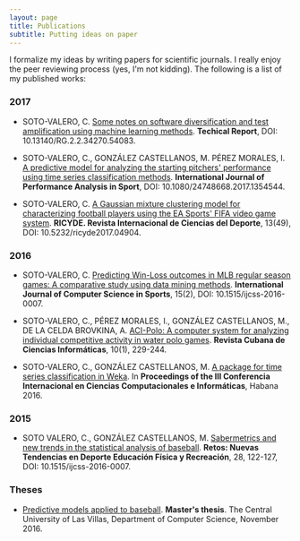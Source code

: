 ```yaml
---
layout: page
title: Publications
subtitle: Putting ideas on paper
---
```


I formalize my ideas by writing papers for scientific journals. I really enjoy the peer reviewing process (yes, I'm not kidding). The following is a list of my published works:

### 2017

* SOTO-VALERO, C. [Some notes on software diversification and test amplification using machine learning methods](https://www.researchgate.net/publication/319965050_Some_notes_on_software_diversification_and_test_amplification_using_machine_learning_methods). **Techical Report**, DOI: 10.13140/RG.2.2.34270.54083.

* SOTO-VALERO, C., GONZÁLEZ CASTELLANOS, M. PÉREZ MORALES, I. [A predictive model for analyzing the starting pitchers' performance using time series classification methods](https://www.researchgate.net/publication/318834125_A_predictive_model_for_analysing_the_starting_pitchers'_performance_using_time_series_classification_methods). **International Journal of Performance Analysis in Sport**, DOI: 10.1080/24748668.2017.1354544. 

* SOTO-VALERO, C. [A Gaussian mixture clustering model for characterizing football players using the EA Sports' FIFA video game system](https://www.researchgate.net/publication/315812505_A_Gaussian_mixture_clustering_model_for_characterizing_football_players_using_the_EA_Sports'_FIFA_video_game_system). **RICYDE. Revista Internacional de Ciencias del Deporte**, 13(49), DOI: 10.5232/ricyde2017.04904. 

### 2016

* SOTO-VALERO, C. [Predicting Win-Loss outcomes in MLB regular season games: A comparative study using data mining methods](https://www.researchgate.net/publication/311862823_Predicting_Win-Loss_outcomes_in_MLB_regular_season_games_-_A_comparative_study_using_data_mining_methods). **International Journal of Computer Science in Sports**, 15(2), DOI: 10.1515/ijcss-2016-0007. 

* SOTO-VALERO, C., PÉREZ MORALES, I., GONZÁLEZ CASTELLANOS, M., DE LA CELDA BROVKINA, A. [ACI-Polo: A computer system for analyzing individual competitive activity in water polo games](https://www.researchgate.net/publication/290379748_ACI-Polo_Sistema_computacional_para_el_analisis_de_la_actividad_competitiva_individual_en_juegos_de_polo_acuatico). **Revista Cubana de Ciencias Informáticas**, 10(1), 229-244. 

* SOTO-VALERO, C., GONZÁLEZ CASTELLANOS, M. [A package for time series classification in Weka](https://www.researchgate.net/publication/290379731_Paquete_para_la_clasificacion_de_series_temporales_en_Weka). In **Proceedings of the III Conferencia Internacional en Ciencias Computacionales e Informáticas**, Habana 2016.

### 2015

* SOTO VALERO, C., GONZÁLEZ CASTELLANOS, M. [Sabermetrics and new trends in the statistical analysis of baseball](https://www.researchgate.net/publication/273952861_Sabermetria_y_nuevas_tendencias_en_el_analisis_estadistico_del_juego_de_beisbol). **Retos: Nuevas Tendencias en Deporte Educación Física y Recreación**, 28, 122-127, DOI: 10.1515/ijcss-2016-0007.

### Theses
* [Predictive models applied to baseball](https://www.researchgate.net/publication/312084388_Modelos_predictivos_con_aplicacion_en_el_beisbol).
  **Master's thesis**.
  The Central University of Las Villas, Department of Computer Science,
  November 2016.
